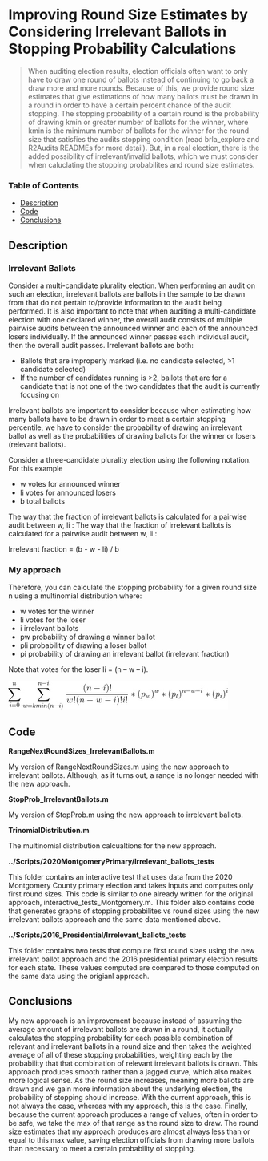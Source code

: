 # Improving Round Size Estimates by Considering Irrelevant Ballots in Stopping Probability Calculations

> When auditing election results, election officials often want to only have to draw one round of ballots instead of continuing to go back a draw more and more rounds. Because of this, we provide round size estimates that give estimations of how many ballots must be drawn in a round in order to have a certain percent chance of the audit stopping. The stopping probability of a certain round is the probability of drawing kmin or greater number of ballots for the winner, where kmin is the minimum number of ballots for the winner for the round size that satisfies the audits stopping condition (read brla_explore and R2Audits READMEs for more detail). But, in a real election, there is the added possibility of irrelevant/invalid ballots, which we must consider when caluclating the stopping probabilites and round size estimates.

### Table of Contents

- [Description](#description)
- [Code](#code)
- [Conclusions](#conclusions)

## Description
### Irrelevant Ballots

Consider a multi-candidate plurality election. When performing an audit on such an election, irrelevant ballots are ballots in the sample to be drawn from that do not pertain to/provide information to the audit being performed. It is also important to note that when auditing a multi-candidate election with one declared winner, the overall audit consists of multiple pairwise audits between the announced winner and each of the announced losers individually. If the announced winner passes each individual audit, then the overall audit passes. Irrelevant ballots are both: 

- Ballots that are improperly marked (i.e. no candidate selected, >1 candidate selected)
- If the number of candidates running is >2, ballots that are for a candidate that is not one of the two candidates that the audit is currently focusing on

Irrelevant ballots are important to consider because when estimating how many ballots have to be drawn in order to meet a certain stopping percentile, we have to consider the probability of drawing an irrelevant ballot as well as the probabilities of drawing ballots for the winner or losers (relevant ballots).

Consider a three-candidate plurality election using the following notation. For this example 

- w votes for announced winner
- li votes for announced losers
- b total ballots 

The way that the fraction of irrelevant ballots is calculated for a pairwise audit between w, li : The way that the fraction of irrelevant ballots is calculated for a pairwise audit between w, li :

Irrelevant fraction = (b - w - li) / b

### My approach

Therefore, you can calculate the stopping probability for a given round size n using a multinomial distribution where:

- w votes for the winner 
- li votes for the loser
- i irrelevant ballots
- pw probability of drawing a winner ballot
- pli probability of drawing a loser ballot
- pi probability of drawing an irrelevant ballot (irrelevant fraction)

Note that votes for the loser li = (n – w – i).

![Equation](equation.jpg)

## Code

**RangeNextRoundSizes_IrrelevantBallots.m**

My version of RangeNextRoundSizes.m using the new approach to irrelevant ballots. Although, as it turns out, a range is no longer needed with the new approach.

**StopProb_IrrelevantBallots.m**

My version of StopProb.m using the new approach to irrelevant ballots.

**TrinomialDistribution.m**

The multinomial distribution calcualtions for the new approach.

**../Scripts/2020MontgomeryPrimary/Irrelevant_ballots_tests**

This folder contains an interactive test that uses data from the 2020 Montgomery County primary election and takes inputs and computes only first round sizes. This code is similar to one already written for the original approach, interactive_tests_Montgomery.m. This folder also contains code that generates graphs of stopping probabilites vs round sizes using the new irrelevant ballots approach and the same data mentioned above. 

**../Scripts/2016_Presidential/Irrelevant_ballots_tests**

This folder contains two tests that compute first round sizes using the new irrelevant ballot approach and the 2016 presidential primary election results for each state. These values computed are compared to those computed on the same data using the origianl approach. 

## Conclusions

My new approach is an improvement because instead of assuming the average amount of irrelevant ballots are drawn in a round, it actually calculates the stopping probability for each possible combination of relevant and irrelevant ballots in a round size and then takes the weighted average of all of these stopping probabilities, weighting each by the probability that that combination of relevant irrelevant ballots is drawn. This approach produces  smooth rather than a jagged curve, which also makes more logical sense. As the round size increases, meaning more ballots are drawn and we gain more information about the underlying election, the probability of stopping should increase. With the current approach, this is not always the case, whereas with my approach, this is the case. Finally, because the current approach produces a range of values, often in order to be safe, we take the max of that range as the round size to draw. The round size estimates that my approach produces are almost always less than or equal to this max value, saving election officials from drawing more ballots than necessary to meet a certain probability of stopping.

